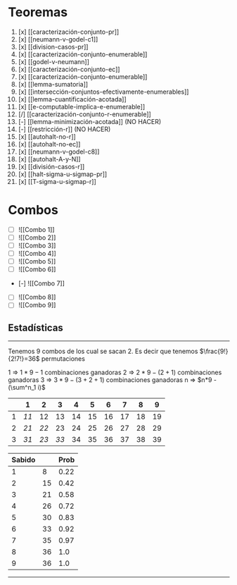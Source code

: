 # Teoremas
01. [x] [[caracterización-conjunto-pr]]
02. [x] [[neumann-v-godel-c1]]
03. [x] [[division-casos-pr]]
04. [x] [[caracterización-conjunto-enumerable]]
05. [x] [[godel-v-neumann]] 
06. [x] [[caracterización-conjunto-ec]] 
07. [x] [[caracterización-conjunto-enumerable]]
08. [x] [[lemma-sumatoria]] 
09. [x] [[intersección-conjuntos-efectivamente-enumerables]] 
10. [x] [[lemma-cuantificación-acotada]] 
11. [x] [[e-computable-implica-e-enumerable]] 
12. [/] [[caracterización-conjunto-r-enumerable]] 
13. [-] [[lemma-minimización-acotada]] (NO HACER)
14. [-] [[restricción-r]] (NO HACER)
15. [x] [[autohalt-no-r]]
16. [x] [[autohalt-no-ec]]
17. [x] [[neumann-v-godel-c8]]
18. [x] [[autohalt-A-y-N]]
19. [x] [[división-casos-r]]
20. [x] [[halt-sigma-u-sigmap-pr]]
21. [x] [[T-sigma-u-sigmap-r]]
# Combos
- [ ] ![[Combo 1]]
- [ ] ![[Combo 2]]
- [ ] ![[Combo 3]]
- [ ] ![[Combo 4]]
- [ ] ![[Combo 5]]
- [ ] ![[Combo 6]]
- [-] ![[Combo 7]]
- [ ] ![[Combo 8]]
- [ ] ![[Combo 9]]
## Estadísticas
---

Tenemos 9 combos de los cual se sacan 2.
Es decir que tenemos $\frac{9!}{2!7!}=36$ permutaciones

1 => $1*9-1$ combinaciones ganadoras
2 => $2*9-(2+1)$ combinaciones ganadoras
3 => $3*9-(3+2+1)$ combinaciones ganadoras
n => $n*9 - (\sum^n_1 i)$ 

|     | 1    | 2    | 3    | 4   | 5   | 6   | 7   | 8   | 9   |
| --- | ---- | ---- | ---- | --- | --- | --- | --- | --- | --- |
| 1   | *11* | 12   | 13   | 14  | 15  | 16  | 17  | 18  | 19  |
| 2   | *21* | *22* | 23   | 24  | 25  | 26  | 27  | 28  | 29  |
| 3   | *31* | *23* | *33* | 34  | 35  | 36  | 37  | 38  | 39  |

| Sabido |     | Prob |
| ------ | --- | ---- |
| 1      | 8   | 0.22 |
| 2      | 15  | 0.42 |
| 3      | 21  | 0.58 |
| 4      | 26  | 0.72 |
| 5      | 30  | 0.83 |
| 6      | 33  | 0.92 |
| 7      | 35  | 0.97 |
| 8      | 36  | 1.0  |
| 9      | 36  | 1.0  |

---
